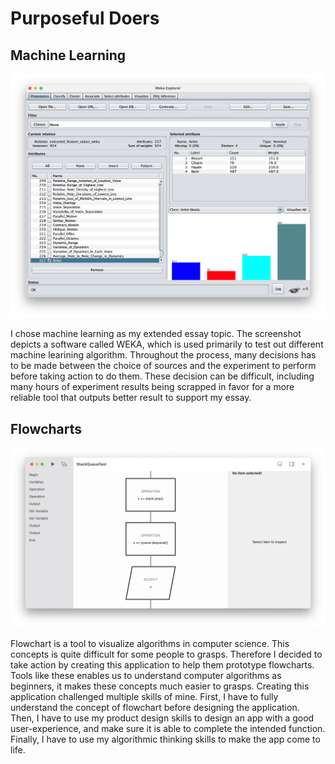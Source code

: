 # Purposeful Doers

## Machine Learning

![WEKA Screenshot](../images/weka.png)

I chose machine learning as my extended essay topic. The screenshot depicts a software called WEKA, which is used primarily to test out different machine learining algorithm. Throughout the process, many decisions has to be made between the choice of sources and the experiment to perform before taking action to do them. These decision can be difficult, including many hours of experiment results being scrapped in favor for a more reliable tool that outputs better result to support my essay.

## Flowcharts

![fpcode Screenshot](../images/fpcode.png)

Flowchart is a tool to visualize algorithms in computer science. This concepts is quite difficult for some people to grasps. Therefore I decided to take action by creating this application to help them prototype flowcharts. Tools like these enables us to understand computer algorithms as beginners, it makes these concepts much easier to grasps. Creating this application challenged multiple skills of mine. First, I have to fully understand the concept of flowchart before designing the application. Then, I have to use my product design skills to design an app with a good user-experience, and make sure it is able to complete the intended function. Finally, I have to use my algorithmic thinking skills to make the app come to life.
